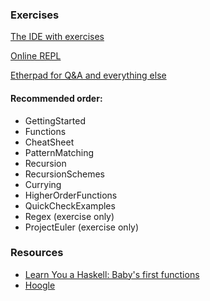 ### Exercises
[The IDE with exercises](https://www.fpcomplete.com/user/tobiasgw/hands-on-haskell-1)

[Online REPL](http://tryhaskell.org/)

[Etherpad for Q&A and everything else](https://etherpad.mozilla.org/AGsZxrgFgf)

#### Recommended order:
* GettingStarted
* Functions
* CheatSheet
* PatternMatching
* Recursion
* RecursionSchemes
* Currying
* HigherOrderFunctions
* QuickCheckExamples
* Regex (exercise only)
* ProjectEuler (exercise only)


### Resources
* [Learn You a Haskell: Baby's first functions](http://learnyouahaskell.com/starting-out#babys-first-functions)
* [Hoogle](https://www.fpcomplete.com/hoogle)
